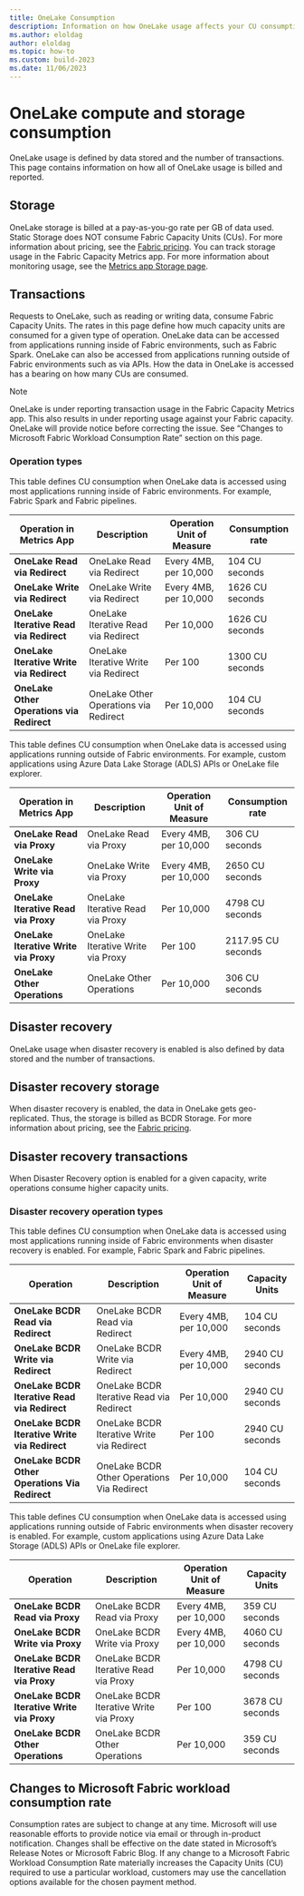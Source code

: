 ```yaml
---
title: OneLake Consumption
description: Information on how OneLake usage affects your CU consumption.  
ms.author: eloldag
author: eloldag
ms.topic: how-to
ms.custom: build-2023
ms.date: 11/06/2023
---
```


# OneLake compute and storage consumption

OneLake usage is defined by data stored and the number of transactions.  This page contains information on how all of OneLake usage is billed and reported.

## Storage

OneLake storage is billed at a pay-as-you-go rate per GB of data used.  Static Storage does NOT consume Fabric Capacity Units (CUs). For more information about pricing, see the [Fabric pricing](https://azure.microsoft.com/pricing/details/microsoft-fabric/).
You can track storage usage in the Fabric Capacity Metrics app.  For more information about monitoring usage, see the [Metrics app Storage page](../enterprise/metrics-app-storage-page.md).

## Transactions

Requests to OneLake, such as reading or writing data, consume Fabric Capacity Units. The rates in this page define how much capacity units are consumed for a given type of operation. OneLake data can be accessed from applications running inside of Fabric environments, such as Fabric Spark.  OneLake can also be accessed from applications running outside of Fabric environments such as via APIs. How the data in OneLake is accessed has a bearing on how many CUs are consumed.

> [!NOTE]
> OneLake is under reporting transaction usage in the Fabric Capacity Metrics app. This also results in under reporting usage against your Fabric capacity. OneLake will provide notice before correcting the issue.  See “Changes to Microsoft Fabric Workload Consumption Rate” section on this page.

### Operation types

This table defines CU consumption when OneLake data is accessed using most applications running inside of Fabric environments. For example, Fabric Spark and Fabric pipelines.

| **Operation in Metrics App** | **Description** | **Operation Unit of Measure** | **Consumption rate** |
|---|---|---|---|
| **OneLake Read via Redirect** | OneLake Read via Redirect | Every 4MB, per 10,000 | 104 CU seconds |
| **OneLake Write via Redirect** | OneLake Write via Redirect | Every 4MB, per 10,000 | 1626 CU seconds |
| **OneLake Iterative Read via Redirect** | OneLake Iterative Read via Redirect | Per 10,000 | 1626 CU seconds |
| **OneLake Iterative Write via Redirect** | OneLake Iterative Write via Redirect | Per 100 | 1300 CU seconds |
| **OneLake Other Operations via Redirect** | OneLake Other Operations via Redirect | Per 10,000 | 104 CU seconds |

This table defines CU consumption when OneLake data is accessed using applications running outside of Fabric environments. For example, custom applications using Azure Data Lake Storage (ADLS) APIs or OneLake file explorer.

| **Operation in Metrics App** | **Description** | **Operation Unit of Measure** | **Consumption rate** |
|---|---|---|---|
| **OneLake Read via Proxy** | OneLake Read via Proxy | Every 4MB, per 10,000 | 306 CU seconds |
| **OneLake Write via Proxy** | OneLake Write via Proxy | Every 4MB, per 10,000 | 2650 CU seconds |
| **OneLake Iterative Read via Proxy** | OneLake Iterative Read via Proxy | Per 10,000 | 4798 CU seconds |
| **OneLake Iterative Write via Proxy** | OneLake Iterative Write via Proxy | Per 100 | 2117.95 CU seconds |
| **OneLake Other Operations** | OneLake Other Operations | Per 10,000 | 306 CU seconds |

## Disaster recovery

OneLake usage when disaster recovery is enabled is also defined by data stored and the number of transactions.  

## Disaster recovery storage

When disaster recovery is enabled, the data in OneLake gets geo-replicated. Thus, the storage is billed as BCDR Storage. For more information about pricing, see the [Fabric pricing](https://azure.microsoft.com/pricing/details/microsoft-fabric/).

## Disaster recovery transactions

When Disaster Recovery option is enabled for a given capacity, write operations consume higher capacity units.

### Disaster recovery operation types

This table defines CU consumption when OneLake data is accessed using most applications running inside of Fabric environments when disaster recovery is enabled. For example, Fabric Spark and Fabric pipelines.

| **Operation** | **Description** | **Operation Unit of Measure** | **Capacity Units** |
|---|---|---|---|
| **OneLake BCDR Read via Redirect** | OneLake BCDR Read via Redirect | Every 4MB, per 10,000 | 104 CU seconds |
| **OneLake BCDR Write via Redirect** | OneLake BCDR Write via Redirect | Every 4MB, per 10,000 | 2940 CU seconds |
| **OneLake BCDR Iterative Read via Redirect** | OneLake BCDR Iterative Read via Redirect | Per 10,000 | 2940 CU seconds |
| **OneLake BCDR Iterative Write via Redirect** | OneLake BCDR Iterative Write via Redirect | Per 100 | 2940 CU seconds |
| **OneLake BCDR Other Operations Via Redirect** | OneLake BCDR Other Operations Via Redirect | Per 10,000 | 104 CU seconds |

This table defines CU consumption when OneLake data is accessed using applications running outside of Fabric environments when disaster recovery is enabled. For example, custom applications using Azure Data Lake Storage (ADLS) APIs or OneLake file explorer.

| **Operation** | **Description** | **Operation Unit of Measure** | **Capacity Units** |
|---|---|---|---|
| **OneLake BCDR Read via Proxy** | OneLake BCDR Read via Proxy | Every 4MB, per 10,000 | 359 CU seconds |
| **OneLake BCDR Write via Proxy** | OneLake BCDR Write via Proxy | Every 4MB, per 10,000 | 4060 CU seconds |
| **OneLake BCDR Iterative Read via Proxy** | OneLake BCDR Iterative Read via Proxy | Per 10,000 | 4798 CU seconds |
| **OneLake BCDR Iterative Write via Proxy** | OneLake BCDR Iterative Write via Proxy | Per 100 | 3678 CU seconds |
| **OneLake BCDR Other Operations** | OneLake BCDR Other Operations | Per 10,000 | 359 CU seconds |

## Changes to Microsoft Fabric workload consumption rate

Consumption rates are subject to change at any time. Microsoft will use reasonable efforts to provide notice via email or through in-product notification. Changes shall be effective on the date stated in Microsoft’s Release Notes or Microsoft Fabric Blog. If any change to a Microsoft Fabric Workload Consumption Rate materially increases the Capacity Units (CU) required to use a particular workload, customers may use the cancellation options available for the chosen payment method.

